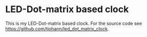LED-Dot-matrix based clock
===============

This is my LED-Dot-matrix based clock. For the source code see https://github.com/tjohann/led_dot_matrix_clock.
